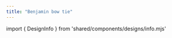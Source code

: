 ```yaml
---
title: "Benjamin bow tie"
---
```


import { DesignInfo } from 'shared/components/designs/info.mjs'

<DesignInfo design='benjamin' docs />

